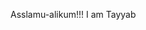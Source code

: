 Asslamu-alikum!!! I am Tayyab

<!---
programmerpakistani/programmerpakistani is a ✨ special ✨ repository because its `README.md` (this file) appears on your GitHub profile.
You can click the Preview link to take a look at your changes.
--->
